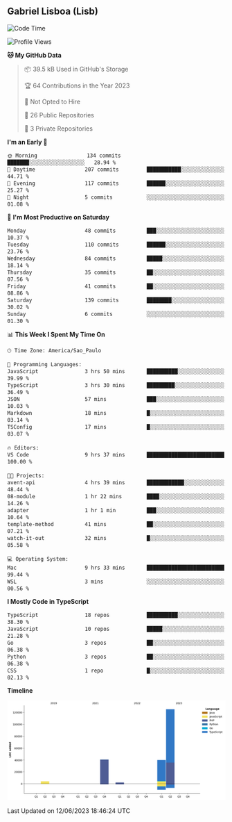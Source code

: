 ## Gabriel Lisboa (Lisb)

<!--START_SECTION:waka-->
![Code Time](http://img.shields.io/badge/Code%20Time-9%20hrs%2030%20mins-blue)

![Profile Views](http://img.shields.io/badge/Profile%20Views-3-blue)

**🐱 My GitHub Data** 

> 📦 39.5 kB Used in GitHub's Storage 
 > 
> 🏆 64 Contributions in the Year 2023
 > 
> 🚫 Not Opted to Hire
 > 
> 📜 26 Public Repositories 
 > 
> 🔑 3 Private Repositories 
 > 
**I'm an Early 🐤** 

```text
🌞 Morning                134 commits         ███████░░░░░░░░░░░░░░░░░░   28.94 % 
🌆 Daytime                207 commits         ███████████░░░░░░░░░░░░░░   44.71 % 
🌃 Evening                117 commits         ██████░░░░░░░░░░░░░░░░░░░   25.27 % 
🌙 Night                  5 commits           ░░░░░░░░░░░░░░░░░░░░░░░░░   01.08 % 
```
📅 **I'm Most Productive on Saturday** 

```text
Monday                   48 commits          ███░░░░░░░░░░░░░░░░░░░░░░   10.37 % 
Tuesday                  110 commits         ██████░░░░░░░░░░░░░░░░░░░   23.76 % 
Wednesday                84 commits          █████░░░░░░░░░░░░░░░░░░░░   18.14 % 
Thursday                 35 commits          ██░░░░░░░░░░░░░░░░░░░░░░░   07.56 % 
Friday                   41 commits          ██░░░░░░░░░░░░░░░░░░░░░░░   08.86 % 
Saturday                 139 commits         ████████░░░░░░░░░░░░░░░░░   30.02 % 
Sunday                   6 commits           ░░░░░░░░░░░░░░░░░░░░░░░░░   01.30 % 
```


📊 **This Week I Spent My Time On** 

```text
🕑︎ Time Zone: America/Sao_Paulo

💬 Programming Languages: 
JavaScript               3 hrs 50 mins       ██████████░░░░░░░░░░░░░░░   39.99 % 
TypeScript               3 hrs 30 mins       █████████░░░░░░░░░░░░░░░░   36.49 % 
JSON                     57 mins             ███░░░░░░░░░░░░░░░░░░░░░░   10.03 % 
Markdown                 18 mins             █░░░░░░░░░░░░░░░░░░░░░░░░   03.14 % 
TSConfig                 17 mins             █░░░░░░░░░░░░░░░░░░░░░░░░   03.07 % 

🔥 Editors: 
VS Code                  9 hrs 37 mins       █████████████████████████   100.00 % 

🐱‍💻 Projects: 
avent-api                4 hrs 39 mins       ████████████░░░░░░░░░░░░░   48.44 % 
08-module                1 hr 22 mins        ████░░░░░░░░░░░░░░░░░░░░░   14.26 % 
adapter                  1 hr 1 min          ███░░░░░░░░░░░░░░░░░░░░░░   10.64 % 
template-method          41 mins             ██░░░░░░░░░░░░░░░░░░░░░░░   07.21 % 
watch-it-out             32 mins             █░░░░░░░░░░░░░░░░░░░░░░░░   05.58 % 

💻 Operating System: 
Mac                      9 hrs 33 mins       █████████████████████████   99.44 % 
WSL                      3 mins              ░░░░░░░░░░░░░░░░░░░░░░░░░   00.56 % 
```

**I Mostly Code in TypeScript** 

```text
TypeScript               18 repos            ██████████░░░░░░░░░░░░░░░   38.30 % 
JavaScript               10 repos            █████░░░░░░░░░░░░░░░░░░░░   21.28 % 
Go                       3 repos             ██░░░░░░░░░░░░░░░░░░░░░░░   06.38 % 
Python                   3 repos             ██░░░░░░░░░░░░░░░░░░░░░░░   06.38 % 
CSS                      1 repo              █░░░░░░░░░░░░░░░░░░░░░░░░   02.13 % 
```



**Timeline**

![Lines of Code chart](https://raw.githubusercontent.com/tenlisboa/tenlisboa/main/assets/bar_graph.png)


 Last Updated on 12/06/2023 18:46:24 UTC
<!--END_SECTION:waka-->

